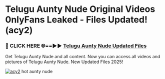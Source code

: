 # Telugu Aunty Nude Original Videos 0nlyFans Leaked - Files Updated! (acy2)

<h3>🔴 CLICK HERE 🌐==►► <a href="https://tinyurl.com/52m3yx9h" rel="nofollow">Telugu Aunty Nude Updated Files</a></h3>

Get Telugu Aunty Nude and all content. Now you can access all videos and pictures of Telugu Aunty Nude. New Updated Files 2025!

[![acy2](https://i.imgur.com/TnHtlc8.gif)](https://tinyurl.com/52m3yx9h)
hot aunty nude